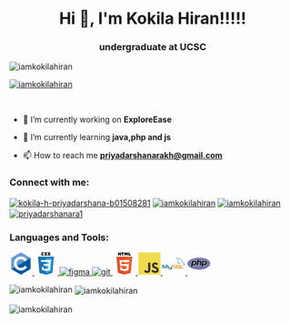 <h1 align="center">Hi 👋, I'm Kokila Hiran!!!!!</h1>
<h3 align="center">undergraduate at UCSC</h3>

<p align="left"> <img src="https://komarev.com/ghpvc/?username=iamkokilahiran&label=Profile%20views&color=0e75b6&style=flat" alt="iamkokilahiran" /> </p>

<p align="left"> <a href="https://github.com/ryo-ma/github-profile-trophy"><img src="https://github-profile-trophy.vercel.app/?username=iamkokilahiran" alt="iamkokilahiran" /></a> </p>

<p align="left"> <a href="https://twitter.com/" target="blank"><img src="https://img.shields.io/twitter/follow/?logo=twitter&style=for-the-badge" alt="" /></a> </p>

- 🔭 I’m currently working on **ExploreEase**

- 🌱 I’m currently learning **java,php and js**

- 📫 How to reach me **priyadarshanarakh@gmail.com**

<h3 align="left">Connect with me:</h3>
<p align="left">
<a href="https://linkedin.com/in/kokila-h-priyadarshana-b01508281" target="blank"><img align="center" src="https://raw.githubusercontent.com/rahuldkjain/github-profile-readme-generator/master/src/images/icons/Social/linked-in-alt.svg" alt="kokila-h-priyadarshana-b01508281" height="30" width="40" /></a>
<a href="https://fb.com/iamkokilahiran" target="blank"><img align="center" src="https://raw.githubusercontent.com/rahuldkjain/github-profile-readme-generator/master/src/images/icons/Social/facebook.svg" alt="iamkokilahiran" height="30" width="40" /></a>
<a href="https://instagram.com/iamkokilahiran" target="blank"><img align="center" src="https://raw.githubusercontent.com/rahuldkjain/github-profile-readme-generator/master/src/images/icons/Social/instagram.svg" alt="iamkokilahiran" height="30" width="40" /></a>
<a href="https://www.hackerrank.com/priyadarshanara1" target="blank"><img align="center" src="https://raw.githubusercontent.com/rahuldkjain/github-profile-readme-generator/master/src/images/icons/Social/hackerrank.svg" alt="priyadarshanara1" height="30" width="40" /></a>
</p>

<h3 align="left">Languages and Tools:</h3>
<p align="left"> <a href="https://www.cprogramming.com/" target="_blank" rel="noreferrer"> <img src="https://raw.githubusercontent.com/devicons/devicon/master/icons/c/c-original.svg" alt="c" width="40" height="40"/> </a> <a href="https://www.w3schools.com/css/" target="_blank" rel="noreferrer"> <img src="https://raw.githubusercontent.com/devicons/devicon/master/icons/css3/css3-original-wordmark.svg" alt="css3" width="40" height="40"/> </a> <a href="https://www.figma.com/" target="_blank" rel="noreferrer"> <img src="https://www.vectorlogo.zone/logos/figma/figma-icon.svg" alt="figma" width="40" height="40"/> </a> <a href="https://git-scm.com/" target="_blank" rel="noreferrer"> <img src="https://www.vectorlogo.zone/logos/git-scm/git-scm-icon.svg" alt="git" width="40" height="40"/> </a> <a href="https://www.w3.org/html/" target="_blank" rel="noreferrer"> <img src="https://raw.githubusercontent.com/devicons/devicon/master/icons/html5/html5-original-wordmark.svg" alt="html5" width="40" height="40"/> </a> <a href="https://developer.mozilla.org/en-US/docs/Web/JavaScript" target="_blank" rel="noreferrer"> <img src="https://raw.githubusercontent.com/devicons/devicon/master/icons/javascript/javascript-original.svg" alt="javascript" width="40" height="40"/> </a> <a href="https://www.mysql.com/" target="_blank" rel="noreferrer"> <img src="https://raw.githubusercontent.com/devicons/devicon/master/icons/mysql/mysql-original-wordmark.svg" alt="mysql" width="40" height="40"/> </a> <a href="https://www.php.net" target="_blank" rel="noreferrer"> <img src="https://raw.githubusercontent.com/devicons/devicon/master/icons/php/php-original.svg" alt="php" width="40" height="40"/> </a> </p>

<p><img align="left" src="https://github-readme-stats.vercel.app/api/top-langs?username=iamkokilahiran&show_icons=true&locale=en&layout=compact" alt="iamkokilahiran" /></p>

<p>&nbsp;<img align="center" src="https://github-readme-stats.vercel.app/api?username=iamkokilahiran&show_icons=true&locale=en" alt="iamkokilahiran" /></p>

<p><img align="center" src="https://github-readme-streak-stats.herokuapp.com/?user=iamkokilahiran&" alt="iamkokilahiran" /></p>
